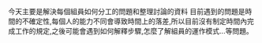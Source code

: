 今天主要是解決每個組員如何分工的問題和整理討論的資料
目前遇到的問題是時間的不確定性,每個人的能力不同會導致時間上的落差,所以目前沒有制定時間內完成工作的規定,之後可能會遇到如何解釋步驟,怎麼了解組員的運作模式...等問題。